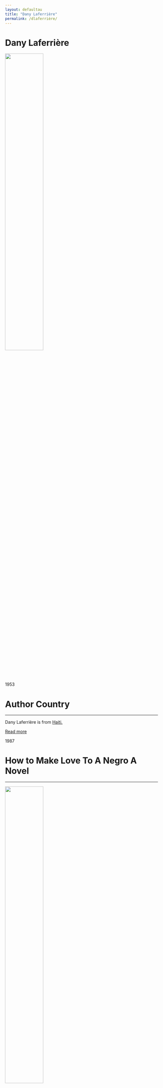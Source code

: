 ```yaml
---
layout: defaultau
title: "Dany Laferrière"
permalink: /dlaferrière/
---
```

<!-- partial:index.partial.html -->
<div class="content">
    <h1>Dany Laferrière</h1>
    <div class="quote">
        <div><img src="https://www.themoviedb.org/t/p/w300_and_h450_bestv2/51eqwgSUY6hCNjYL8HpFtsGu5ii.jpg"  height="50%" width = "50%" class="logo"></div>
    </div>
    <div class="timeline">
        <div style="padding-bottom:100px;"></div>
        <div class="block">
            <div class="date right"><p class="right"> 1953 </p></div>
            <div class="dot"></div>
            <div class="left first">
            <div class="author_country">
                <h1>Author Country</h1><hr>
            <div class="aclocation"><p>Dany Laferrière is from <a href="{{ site.baseurl }}/5">Haiti.</a></p></div>
              <div class="acreadmore">  <a href="https://en.wikipedia.org/wiki/Dany_Laferrière" target="_blank">Read more</a></div>
            </div>
            </div>
        </div>
        <div class="block">
            <div class="date left"><p class="left">1987</p></div>
            <div class="dot"></div>
            <div class="right hide">
                <h1>How to Make Love To A Negro A Novel</h1><hr>
                <p><img src="https://books.google.dm/books/content?id=EyKsulJLDhcC&pg=PP1&img=1&zoom=3&hl=en&sig=ACfU3U1FejVJhLAb0HgnSt8Sg9iv8-qp_Q&w=1280" height="50%" width = "50%"></p>
                <p>
                Language: English<br/>
                Publisher: Coach House Books<br/>
                Pub_location: Toronto, ON, Canada<br/>
                Genre: Fiction (Novel)<br/>
                Length: 117</p>
            </div>
        </div>
        <div class="block">
            <div class="date right"><p class="right">1987</p></div>
            <div class="dot"></div>
            <div class="left hide">
                <h1>Éroshima : Roman</h1><hr>
                <p><img src="https://images.leslibraires.ca/books/9782892951455/front/9782892951455_large.jpg" height="50%" width = "50%"></p>
                <p>Language: French<br/>
                Publisher: VLB éditeur<br/>
                Pub_location: Montréal, QC, Canada<br/>
                Genre: Fiction (Novel)<br/>
                Length: 168</p>
            </div>
        </div>
       <div class="block">
            <div class="date left"><p class="left">1992</p></div>
            <div class="dot"></div>
            <div class="right hide">
                <h1>Dining With The Dictator</h1><hr>
                <p><img src="https://pics.cdn.librarything.com/picsizes/a3/de/a3de2a58e9496f65935475a6151433041414141_v5.jpg" height="50%" width = "50%"></p>
                <p>Language: English<br/>
                Publisher: Coach House Press<br/>
                Pub_location: Toronto, ON, Canada<br/>
                Genre: Fiction (Novel)<br/>
                Length: 207</p>
            </div>
        </div>
        <div class="block">
            <div class="date right"><p class="right">1992</p></div>
            <div class="dot"></div>
            <div class="left hide">
                <h1>Eroshima</h1><hr>
                <p><img src="https://m.media-amazon.com/images/I/41If5Y3m0yL._SX333_BO1,204,203,200_.jpg" height="50%" width = "50%"></p>
                <p>Language: Dutch<br/>
                Publisher: Goossens<br/>
                Pub_location: Rijswijk, Netherlands<br/>
                Genre: Fiction (Novel)<br/>
                Length: 124</p>
            </div>
        </div>
        <div class="block">
            <div class="date left"><p class="left">1993</p></div>
            <div class="dot"></div>
            <div class="right hide">
                <h1>An Aroma Of Coffee</h1><hr>
                <p><img src="https://images-na.ssl-images-amazon.com/images/S/compressed.photo.goodreads.com/books/1640970011i/59986287.jpg" height="50%" width = "50%"></p>
                <p>Language: English<br/>
                Publisher: Coach House Press<br/>
                Pub_location: Toronto, ON, Canada<br/>
                Genre: Fiction (Novel)<br/>
                Length: 171</p>
            </div>
        </div>
        <div class="block">
            <div class="date right"><p class="right">1993</p></div>
            <div class="dot"></div>
            <div class="left hide">
                <h1>Cette Grenade Dans La Main Du Jeune Nègre Est-Elle Une Arme Ou Un Fruit? : Roman</h1><hr>
                <p><img src="https://images.epagine.fr/549/9782842613549_1_75.jpg" height="50%" width = "50%"></p>
                <p>Language: French<br/>
                Publisher: VLB éditeur<br/>
                Pub_location: Montréal, QC, Canada<br/>
                Genre: Fiction (Novel)<br/>
                Length: 200</p>
            </div>
        </div>
        <div class="block">
            <div class="date left"><p class="left">1994</p></div>
            <div class="dot"></div>
            <div class="right hide">
                <h1>Why Must A Black Writer Write About Sex?</h1><hr>
                <p><img src="https://m.media-amazon.com/images/I/51KrXO9jG1L._AC_SY350_QL15_.jpg" height="50%" width = "50%"></p>
                <p>Language: English<br/>
                Publisher: Coach House Press<br/>
                Pub_location: Toronto, ON, Canada<br/>
                Genre: Fiction (Novel)<br/>
                Length: 198</p>
            </div>
        </div>
        <div class="block">
            <div class="date right"><p class="right">1996</p></div>
            <div class="dot"></div>
            <div class="left hide">
                <h1>Pays Sans Chapeau : Roman</h1><hr>
                <p><img src="https://m.media-amazon.com/images/I/51S1HJKD34L.jpg" height="50%" width = "50%"></p>
                <p>Language: French<br/>
                Publisher: Lanctôt<br/>
                Pub_location: Montréal, QC, Canada<br/>
                Genre: Fiction (Novel)<br/>
                Length: 221</p>
            </div>
        </div>
        <div class="block">
            <div class="date left"><p class="left">1997</p></div>
            <div class="dot"></div>
            <div class="right hide">
                <h1>Down Among The Dead Men</h1><hr>
                <p><img src="https://m.media-amazon.com/images/I/41-FRhJ1DPL._AC_SY780_.jpg" height="50%" width = "50%"></p>
                <p>Language: English<br/>
                Publisher:  Douglas & McIntyre<br/>
                Pub_location: Vancouver, Canada<br/>
                Genre: Fiction (Novel)<br/>
                Length: 212</p>
            </div>
        </div>
        <div class="block">
            <div class="date right"><p class="right">1997</p></div>
            <div class="dot"></div>
            <div class="left hide">
                <h1>Drifting Year.</h1><hr>
                <p><img src="https://m.media-amazon.com/images/I/41X3ns5QMIL._AC_SY780_.jpg" height="50%" width = "50%"></p>
                <p>Language: English<br/>
                Publisher:  Douglas & McIntyre<br/>
                Pub_location: Toronto, ON, Canada<br/>
                Genre: Fiction (Novel)<br/>
                Length: 118</p>
            </div>
        </div>
        <div class="block">
            <div class="date left"><p class="left">1997</p></div>
            <div class="dot"></div>
            <div class="right hide">
                <h1>La Chair Du Maître</h1><hr>
                <p><img src="https://m.media-amazon.com/images/I/51PFy1anVWL._AC_SY780_.jpg" height="50%" width = "50%"></p>
                <p>Language: French<br/>
                Publisher: Lanctôt<br/>
                Pub_location: Montréal, QC, Canada<br/>
                Genre: Fiction (Novel)<br/>
                Length: 311</p>
            </div>
        </div>
        <div class="block">
            <div class="date right"><p class="right">1999</p></div>
            <div class="dot"></div>
            <div class="left hide">
                <h1>L'odeur Du Café : Récit</h1><hr>
                <p><img src="https://m.media-amazon.com/images/I/813pCyget7L.jpg" height="50%" width = "50%"></p>
                <p>Language: French<br/>
                Publisher: VLB éditeur<br/>
                Pub_location: Montréal, QC, Canada<br/>
                Genre: Fiction (Novel)<br/>
                Length: 222</p>
            </div>
        </div>
        <div class="block">
            <div class="date left"><p class="left">2000</p></div>
            <div class="dot"></div>
            <div class="right hide">
                <h1>Le Cri Des Oiseaux Fous : Roman</h1><hr>
                <p><img src="https://m.media-amazon.com/images/I/510QKHadBxL._SX327_BO1,204,203,200_.jpg" height="50%" width = "50%"></p>
                <p>Language: French<br/>
                Publisher: Lanctôt<br/>
                Pub_location: Montréal, QC, Canada<br/>
                Genre: Fiction (Novel)<br/>
                Length: 318</p>
            </div>
        </div>
        <div class="block">
            <div class="date right"><p class="right">2004</p></div>
            <div class="dot"></div>
            <div class="left hide">
                <h1>Esta granada en manos del joven negro es un arma o una fruta?</h1><hr>
                <p><img src="https://cdn.agapea.com/El-Cobre-Ediciones/ESTA-GRANADA-EN-MANOS-DEL-JOVEN-NEGRO-i7n72644.jpg" height="50%" width = "50%"></p>
                <p>Language: Spanish<br/>
                Publisher: El Cobre Ediciones<br/>
                Pub_location: Barcelona, Spain<br/>
                Genre: Fiction (Novel)<br/>
                Length: 392</p>
            </div>
        </div>
        <div class="block">
            <div class="date left"><p class="left">2004</p></div>
            <div class="dot"></div>
            <div class="right hide">
                <h1>Come diventare famosi senza far fatica</h1><hr>
                <p><img src="https://m.media-amazon.com/images/I/514yOeCkg6L._SR600%2C315_PIWhiteStrip%2CBottomLeft%2C0%2C35_SCLZZZZZZZ_FMpng_BG255%2C255%2C255.jpg" height="50%" width = "50%"></p>
                <p>Language: Italian<br/>
                Publisher: La Tartaruga Edizioni<br/>
                Pub_location: Milano, Italy<br/>
                Genre: Fiction (Novel)<br/>
                Length: 342</p>
            </div>
        </div>
        <div class="block">
            <div class="date right"><p class="right">2006</p></div>
            <div class="dot"></div>
            <div class="left hide">
                <h1>Vers le Sud : roman</h1><hr>
                <p><img src="https://www.livredepoche.com/sites/default/files/styles/manual_crop_269_435/public/images/livres/couv/9782253156666-001-T.jpeg?itok=ujsnhg49" height="50%" width = "50%"></p>
                <p>Language: French<br/>
                Publisher:  Boréal<br/>
                Pub_location: Montréal, QC, Canada<br/>
                Genre: Fiction (Novel)<br/>
                Length: 250</p>
            </div>
        </div>
        <div class="block">
            <div class="date left"><p class="left">2006</p></div>
            <div class="dot"></div>
            <div class="right hide">
                <h1>Verso il Sud</h1><hr>
                <p><img src="https://m.media-amazon.com/images/I/31pL+VJG90L._BO1,204,203,200_.jpg" height="50%" width = "50%"></p>
                <p>Language: Italian<br/>
                Publisher: La Tartaruga Edizioni<br/>
                Pub_location: Milano, Italy<br/>
                Genre: Fiction (Novel)<br/>
                Length: 319</p>
            </div>
        </div>
        <div class="block">
            <div class="date right"><p class="right">2007</p></div>
            <div class="dot"></div>
            <div class="left hide">
                <h1>Ka jugu</h1><hr>
                <p><img src="http://www.svastara.com/knjige/images/1253344114.jpg" height="50%" width = "50%"></p>
                <p>Language: Serbian<br/>
                Publisher: Laguna<br/>
                Pub_location: Beograd, Serbia<br/>
                Genre: Fiction (Novel)<br/>
                Length: 198</p>
            </div>
        </div>
        <div class="block">
            <div class="date left"><p class="left">2009</p></div>
            <div class="dot"></div>
            <div class="right hide">
                <h1>Heading south</h1><hr>
                <p><img src="https://books.google.dm/books/content?id=izoppa-eHlIC&printsec=frontcover&img=1&zoom=5&edge=curl&imgtk=AFLRE73HoDJRJ85fr9fx7u5u6BMUYhVz8nF1PKQSBuzgF_ljku5LKhBvI5GF631ifNaGItI_4Fhmi6tcu4BgGmXsh6dLKs6XQgAAx9vCDZDu9QNc__BtPkOsVdqB5UNMvs4XzU_G4pkM" height="50%" width = "50%"></p>
                <p>Language: English<br/>
                Publisher:  Douglas & McIntyre<br/>
                Pub_location: Vancouver, Canada<br/>
                Genre: Fiction (Novel)<br/>
                Length: 211</p>
            </div>
        </div>
        <div class="block">
            <div class="date right"><p class="right">2010</p></div>
            <div class="dot"></div>
            <div class="left hide">
                <h1>Un Art De Vivre Par Temps De Catastrophe</h1><hr>
                <p><img src="https://m.media-amazon.com/images/I/51cMbhIVmDL._SX290_BO1,204,203,200_.jpg" height="50%" width = "50%"></p>
                <p>Language: French<br/>
                Publisher: University of Alberta Press<br/>
                Pub_location: Edmonton, Canada<br/>
                Genre: Biography<br/>
                Length: 51</p>
            </div>
        </div>
        <div class="block">
            <div class="date left"><p class="left">2010</p></div>
            <div class="dot"></div>
            <div class="right hide">
                <h1>Le Serpent À Plumes Pour Haïti</h1><hr>
                <p><img src="http://ecx.images-amazon.com/images/I/418sReqFkwL._SX195_.jpg" height="50%" width = "50%"></p>
                <p>Language: French<br/>
                Publisher: Éditions du Rocher<br/>
                Pub_location: Paris, France<br/>
                Genre: Anthology<br/>
                Length: 175</p>
            </div>
        </div>
        <div class="block">
            <div class="date right"><p class="right">2010</p></div>
            <div class="dot"></div>
            <div class="left hide">
                <h1>I am a Japanese Writer : A Novel</h1><hr>
                <p><img src="https://m.media-amazon.com/images/I/51XNQ2OrLEL._AC_SY780_.jpg" height="50%" width = "50%"></p>
                <p>Language: English<br/>
                Publisher:  Douglas & McIntyre<br/>
                Pub_location: Vancouver, Canada<br/>
                Genre: Fiction (Novel)<br/>
                Length: 182</p>
            </div>
        </div>
        <div class="block">
            <div class="date left"><p class="left">2011</p></div>
            <div class="dot"></div>
            <div class="right hide">
                <h1>Le Charme Des Après-Midi Sans Fin: Rècit</h1><hr>
                <p><img src="https://www.editionsboreal.qc.ca/media/livres/grand/bc188laferriere_charme_w.jpg" height="50%" width = "50%"></p>
                <p>Language: French<br/>
                Publisher: Éditions du Rocher<br/>
                Pub_location: Paris, France<br/>
                Genre: Fiction (Novel)<br/>
                Length: 296</p>
            </div>
        </div>
        <div class="block">
            <div class="date right"><p class="right">2011</p></div>
            <div class="dot"></div>
            <div class="left hide">
                <h1>The Return</h1><hr>
                <p><img src="https://m.media-amazon.com/images/I/41La7ddn8QL._AC_SY780_.jpg" height="50%" width = "50%"></p>
                <p>Language: English<br/>
                Publisher:  Douglas & McIntyre<br/>
                Pub_location: Vancouver, Canada<br/>
                Genre: Fiction (Novel)<br/>
                Length: 227</p>
            </div>
        </div>
        <div class="block">
            <div class="date left"><p class="left">2011</p></div>
            <div class="dot"></div>
            <div class="right hide">
                <h1>L'art presque perdu de ne rien faire</h1><hr>
                <p><img src="https://www.livredepoche.com/sites/default/files/images/livres/couv/9782253194491-001-T.jpeg" height="50%" width = "50%"></p>
                <p>Language: French<br/>
                Publisher: Boréal<br/>
                Pub_location: Montréal, QC, Canada<br/>
                Genre: Biography<br/>
                Length: 389</p>
            </div>
        </div>
        <div class="block">
            <div class="date right"><p class="right">2012</p></div>
            <div class="dot"></div>
            <div class="left hide">
                <h1>El enigma del regreso</h1><hr>
                <p><img src="https://m.media-amazon.com/images/I/51f1HBUwbFL._AC_SY780_.jpg" height="50%" width = "50%"></p>
                <p>Language: Spanish<br/>
                Publisher: Alianza Editorial<br/>
                Pub_location: Madrid, Spain<br/>
                Genre: Fiction (Novel)<br/>
                Length: 313</p>
            </div>
        </div>
        <div class="block">
            <div class="date left"><p class="left">2013</p></div>
            <div class="dot"></div>
            <div class="right hide">
                <h1>Je Suis Fou De Vava</h1><hr>
                <p><img src="https://m.media-amazon.com/images/I/51k-yLry3ZL._AC_SY780_.jpg" height="50%" width = "50%"></p>
                <p>Language: French<br/>
                Publisher: Les Éditions de la Bagnole<br/>
                Pub_location: Montréal, QC, Canada<br/>
                Genre: Fiction (Novel)<br/>
                Length: 48</p>
            </div>
        </div>
        <div class="block">
            <div class="date right"><p class="right">2013</p></div>
            <div class="dot"></div>
            <div class="left hide">
                <h1>Das Rätsel Rer Rückkehr Roman</h1><hr>
                <p><img src="https://m.media-amazon.com/images/I/51-ExjDRwvL._SX323_BO1,204,203,200_.jpg" height="50%" width = "50%"></p>
                <p>Language: German<br/>
                Publisher: Wunderhorn<br/>
                Pub_location: Heidelberg, Germany<br/>
                Genre: Fiction (Novel)<br/>
                Length: 298</p>
            </div>
        </div>
        <div class="block">
            <div class="date left"><p class="left">2014</p></div>
            <div class="dot"></div>
            <div class="right hide">
                <h1>Le Baiser Mauve De Vava</h1><hr>
                <p><img src="https://m.media-amazon.com/images/I/61Givg-oFsL._AC_SY780_.jpg" height="50%" width = "50%"></p>
                <p>Language: French<br/>
                Publisher: Les Éditions de la Bagnole<br/>
                Pub_location: Montréal, QC, Canada<br/>
                Genre: Fiction (Novel)<br/>
                Length: 46</p>
            </div>
        </div>
        <div class="block">
            <div class="date right"><p class="right">2014</p></div>
            <div class="dot"></div>
            <div class="left hide">
                <h1>Wagahai wa Nihon sakka de aru</h1><hr>
                <p><img src="https://cdn.vectorstock.com/i/preview-1x/48/06/image-preview-icon-picture-placeholder-vector-31284806.jpg" height="50%" width = "50%"></p>
                <p>Language: Japanese<br/>
                Publisher: Fujiwara Shoten<br/>
                Pub_location: Tokyo, Japan<br/>
                Genre: Fiction (Novel)<br/>
                Length: 285</p>
            </div>
        </div>
        <div class="block">
            <div class="date left"><p class="left">2014</p></div>
            <div class="dot"></div>
            <div class="right hide">
                <h1>Amai hyoryu</h1><hr>
                <p><img src="https://cdn.vectorstock.com/i/preview-1x/48/06/image-preview-icon-picture-placeholder-vector-31284806.jpg" height="50%" width = "50%"></p>
                <p>Language: Japanese<br/>
                Publisher: Fujiwarashoten<br/>
                Pub_location: Tokyo, Japan<br/>
                Genre: Fiction (Novel)<br/>
                Length: 325</p>
            </div>
        </div>
        <div class="block">
            <div class="date right"><p class="right">2015</p></div>
            <div class="dot"></div>
            <div class="left hide">
                <h1>Chronique De La Dérive Douce: Roman</h1><hr>
                <p><img src="https://www.livredepoche.com/sites/default/files/styles/manual_crop_269_435/public/images/livres/couv/9782253173434-001-T.jpeg?itok=l50pWL3C" height="50%" width = "50%"></p>
                <p>Language: French<br/>
                Publisher: Éditions Grasset<br/>
                Pub_location: Paris, France<br/>
                Genre: Fiction (Novel)<br/>
                Length: 187</p>
            </div>
        </div>
        <div class="block">
            <div class="date left"><p class="left">2015</p></div>
            <div class="dot"></div>
            <div class="right hide">
                <h1>Paese senza cappello</h1><hr>
                <p><img src="https://m.media-amazon.com/images/I/81CPP518UeL._SL1500_.jpg" height="50%" width = "50%"></p>
                <p>Language: Italian<br/>
                Publisher:  Nottetempo<br/>
                Pub_location: Roma, Italy<br/>
                Genre: Fiction (Novel)<br/>
                Length: 265</p>
            </div>
        </div>
        <div class="block">
            <div class="date right"><p class="right">2016</p></div>
            <div class="dot"></div>
            <div class="left hide">
                <h1>L'arte Ormai Perduta Del Dolce Far Niente</h1><hr>
                <p><img src="https://m.media-amazon.com/images/I/61uQuENSwDL.jpg" height="50%" width = "50%"></p>
                <p>Language: Italian<br/>
                Publisher: 66thand2nd<br/>
                Pub_location: Roma, Italy<br/>
                Genre: Biography<br/>
                Length: 385</p>
            </div>
        </div>
        <div class="block">
            <div class="date left"><p class="left">2017</p></div>
            <div class="dot"></div>
            <div class="right hide">
                <h1>Tout Bouge Autour De Moi</h1><hr>
                <p><img src="http://memoiredencrier.com/wp-content/uploads/2011/06/Couv.-Tout-bouge-reedition-664x1024-191x300.jpg" height="50%" width = "50%"></p>
                <p>Language: French<br/>
                Publisher: Mémoire d'encrier<br/>
                Pub_location: Montréal, QC, Canada<br/>
                Genre: Biography<br/>
                Length: 163</p>
            </div>
        </div>
        <div class="block">
            <div class="date right"><p class="right">2018</p></div>
            <div class="dot"></div>
            <div class="left hide">
                <h1>Je Suis Un Écrivain Japonais : Roman</h1><hr>
                <p><img src="https://www.livredepoche.com/sites/default/files/styles/manual_crop_269_435/public/images/livres/couv/9782253156673-001-T.jpeg?itok=IkRlkDDy" height="50%" width = "50%"></p>
                <p>Language: French<br/>
                Publisher: Éditions Grasset<br/>
                Pub_location: Paris, France<br/>
                Genre: Fiction (Novel)<br/>
                Length: 210</p>
            </div>
        </div>
        <div class="block">
            <div class="date left"><p class="left">2018</p></div>
            <div class="dot"></div>
            <div class="right hide">
                <h1>Enigma Of The Return</h1><hr>
                <p><img src="https://www.hachette.co.uk/wp-content/uploads/2019/01/hbg-title-9781848662384-27.jpg?fit=779%2C1250" height="50%" width = "50%"></p>
                <p>Language: English<br/>
                Publisher: Maclehose Press<br/>
                Pub_location: London, United Kingdom<br/>
                Genre: Fiction (Novel)<br/>
                Length: 279</p>
            </div>
        </div>
        <div class="block">
            <div class="date right"><p class="right">2019</p></div>
            <div class="dot"></div>
            <div class="left hide">
                <h1>Le Goût Des Jeunes Filles: Roman</h1><hr>
                <p><img src="https://www.grasset.fr/sites/default/files/images/livres/couv/9782246686613-T.jpg" height="50%" width = "50%"></p>
                <p>Language: French<br/>
                Publisher: Éditions Gallimard<br/>
                Pub_location: Paris, France<br/>
                Genre: Fiction (Novel)<br/>
                Length: 381</p>
            </div>
        </div>
        <div class="block">
            <div class="date left"><p class="left">2019</p></div>
            <div class="dot"></div>
            <div class="right hide">
                <h1>Vers D'Autres Rives</h1><hr>
                <p><img src="https://www.editionsboreal.qc.ca/media/vignettes/livres/220x0/vers_autres_rives_cadre.jpg" height="50%" width = "50%"></p>
                <p>Language: French<br/>
                Publisher: Collège Boréal<br/>
                Pub_location: Sudbury, ON, Canada<br/>
                Genre: Fiction (Novel)<br/>
                Length: 106</p>
            </div>
        </div>
        <div class="block">
            <div class="date right"><p class="right">2019</p></div>
            <div class="dot"></div>
            <div class="left hide">
                <h1>La Fête Des Morts</h1><hr>
                <p><img src="https://m.media-amazon.com/images/I/51zDrwYw32L._AC_SY780_.jpg" height="50%" width = "50%"></p>
                <p>Language: French<br/>
                Publisher: Les Éditions de la Bagnole<br/>
                Pub_location: Montréal, QC, Canada<br/>
                Genre: Fiction (Novel)<br/>
                Length: 44</p>
            </div>
        </div>
        <div class="block">
            <div class="date left"><p class="left">2019</p></div>
            <div class="dot"></div>
            <div class="right hide">
                <h1>Sono uno scrittore giapponese</h1><hr>
                <p><img src="https://kbimages1-a.akamaihd.net/3067a832-dc9a-4dcf-be2c-0d637f8b0a5d/1200/1200/False/sono-uno-scrittore-giapponese.jpg" height="50%" width = "50%"></p>
                <p>Language: Italian<br/>
                Publisher: 66thand2nd<br/>
                Pub_location: Roma, Italy<br/>
                Genre: Fiction (Novel)<br/>
                Length: 189</p>
            </div>
        </div>
        <div class="block">
            <div class="date right"><p class="right">2020</p></div>
            <div class="dot"></div>
            <div class="left hide">
                <h1>Journal D'un U En Pyjama</h1><hr>
                <p><img src="https://www.livredepoche.com/sites/default/files/styles/manual_crop_269_435/public/images/livres/couv/9782253000808-001-T.jpeg?itok=1NS3a-TF" height="50%" width = "50%"></p>
                <p>Language: French<br/>
                Publisher: Mémoire d'encrier<br/>
                Pub_location: Montréal, QC, Canada<br/>
                Genre: Fiction (Novel)<br/>
                Length: 346</p>
            </div>
        </div>
        <div class="block">
            <div class="date left"><p class="left">2020</p></div>
            <div class="dot"></div>
            <div class="right hide">
                <h1>L'Exil Vaut Le Voyage</h1><hr>
                <p><img src="https://www.grasset.fr/sites/default/files/images/livres/couv/9782246858577-001-T.jpeg" height="50%" width = "50%"></p>
                <p>Language: French<br/>
                Publisher: Éditions Grasset<br/>
                Pub_location: Paris, France<br/>
                Genre: Fiction (Novel)<br/>
                Length: 403</p>
            </div>
        </div>
        <div class="block">
            <div class="date right"><p class="right">2021</p></div>
            <div class="dot"></div>
            <div class="left hide">
                <h1>Comment Faire L'amour Avec Un Nègre Sans Se Fatiguer: Roman</h1><hr>
                <p><img src="https://secure.sogides.com/public/produits/9782/892/952/gr_9782892952698.jpg" height="50%" width = "50%"></p>
                <p>Language: French<br/>
                Publisher: Le Serpent a Plumes Édition<br/>
                Pub_location: Paris, France<br/>
                Genre: Fiction (Novel)<br/>
                Length: 165</p>
            </div>
        </div>
</div>
  <!-- partial -->
<script src='https://cdnjs.cloudflare.com/ajax/libs/jquery/3.1.1/jquery.min.js'></script><script  src="{{ site.baseurl }}/assets/js/authorscript.js"></script>